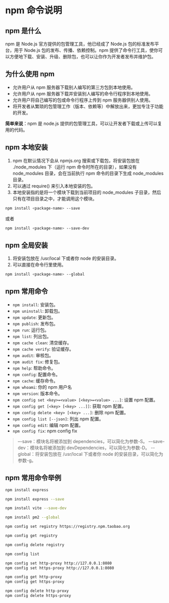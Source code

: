 # npm 命令说明

## npm 是什么

npm 是 Node.js 官方提供的包管理工具，他已经成了 Node.js 包的标准发布平台，用于 Node.js 包的发布、传播、依赖控制。npm 提供了命令行工具，使你可以方便地下载、安装、升级、删除包，也可以让你作为开发者发布并维护包。

## 为什么使用 npm

-   允许用户从 npm 服务器下载别人编写的第三方包到本地使用。
-   允许用户从 npm 服务器下载并安装别人编写的命令行程序到本地使用。
-   允许用户将自己编写的包或命令行程序上传到 npm 服务器供别人使用。
-   将开发者从繁琐的包管理工作（版本、依赖等）中解放出来，更加专注于功能的开发。

**简单来说**：npm 是 node.js 提供的包管理工具，可以让开发者下载或上传可以复用的代码。

## npm 本地安装

1. npm 在默认情况下会从 npmjs.org 搜索或下载包，将安装包放在 ./node_modules 下（运行 npm 命令时所在的目录），如果没有 node_modules 目录，会在当前执行 npm 命令的目录下生成 node_modules 目录。
2. 可以通过 require() 来引入本地安装的包。
3. 本地安装指的是将一个模块下载到当前项目的 node_modules 子目录，然后只有在项目目录之中，才能调用这个模块。

```sh
npm install <package-name> --save
```

或者

```sh
npm install <package-name> --save-dev
```

## npm 全局安装

1. 将安装包放在 /usr/local 下或者你 node 的安装目录。
2. 可以直接在命令行里使用。

```sh
npm install <package-name> --global
```

## npm 常用命令

-   `npm install`: 安装包。
-   `npm uninstall`: 卸载包。
-   `npm update`: 更新包。
-   `npm publish`: 发布包。
-   `npm run`: 运行包。
-   `npm list`: 列出包。
-   `npm cache clean`: 清空缓存。
-   `npm cache verify`: 验证缓存。
-   `npm audit`: 审核包。
-   `npm audit fix`: 修复包。
-   `npm help`: 帮助命令。
-   `npm config`: 配置命令。
-   `npm cache`: 缓存命令。
-   `npm whoami`: 你的 npm 用户名
-   `npm version`: 版本命令。
-   `npm config set <key>=<value> [<key>=<value> ...]`: 设置 npm 配置。
-   `npm config get [<key> [<key> ...]]`: 获取 npm 配置。
-   `npm config delete <key> [<key> ...]`: 删除 npm 配置。
-   `npm config list [--json]`: 列出 npm 配置。
-   `npm config edit`: 编辑 npm 配置。
-   `npm config fix`: npm config fix

> –-save：模块名将被添加到 dependencies，可以简化为参数-S。
> –-save-dev：模块名将被添加到 devDependencies，可以简化为参数-D。
> --global：将安装包放在 /usr/local 下或者你 node 的安装目录，可以简化为参数-g。

## npm 常用命令举例

```sh
npm install express
```

```sh
npm install express --save
```

```sh
npm install vite --save-dev
```

```sh
npm install pm2 --global
```

```sh
npm config set registry https://registry.npm.taobao.org
```

```sh
npm config get registry
```

```sh
npm config delete registry
```

```sh
npm config list
```

```sh
npm config set http-proxy http://127.0.0.1:8080
npm config set https-proxy http://127.0.0.1:8080
```

```sh
npm config get http-proxy
npm config get https-proxy
```

```sh
npm config delete http-proxy
npm config delete https-proxy
```
